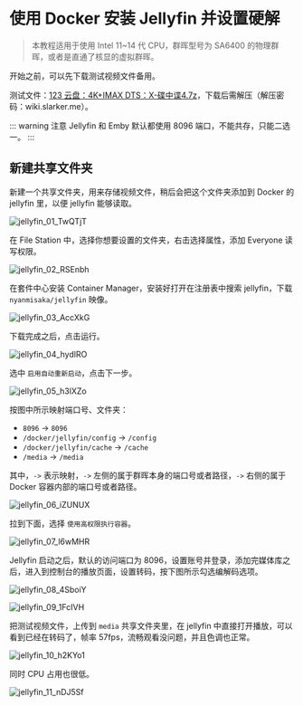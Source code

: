 # 使用 Docker 安装 Jellyfin 并设置硬解

> 本教程适用于使用 Intel 11~14 代 CPU，群晖型号为 SA6400 的物理群晖，或者是直通了核显的虚拟群晖。

开始之前，可以先下载测试视频文件备用。

测试文件：[123 云盘：4K+IMAX DTS：X-碟中谍4.7z](https://www.123pan.com/s/1JKMjv-5lxo.html)，下载后需解压（解压密码：wiki.slarker.me）。

::: warning 注意
Jellyfin 和 Emby 默认都使用 8096 端口，不能共存，只能二选一。
:::

## 新建共享文件夹

新建一个共享文件夹，用来存储视频文件，稍后会把这个文件夹添加到 Docker 的 jellyfin 里，以便 jellyfin 能够读取。

![jellyfin_01_TwQTjT](https://img-1255332810.cos.ap-chengdu.myqcloud.com/jellyfin_01_TwQTjT.png)

在 File Station 中，选择你想要设置的文件夹，右击选择属性，添加 Everyone 读写权限。

![jellyfin_02_RSEnbh](https://img-1255332810.cos.ap-chengdu.myqcloud.com/jellyfin_02_RSEnbh.png)

在套件中心安装 Container Manager，安装好打开在注册表中搜索 jellyfin，下载 `nyanmisaka/jellyfin` 映像。

![jellyfin_03_AccXkG](https://img-1255332810.cos.ap-chengdu.myqcloud.com/jellyfin_03_AccXkG.png)

下载完成之后，点击运行。

![jellyfin_04_hydlRO](https://img-1255332810.cos.ap-chengdu.myqcloud.com/jellyfin_04_hydlRO.png)

选中 `启用自动重新启动`，点击下一步。

![jellyfin_05_h3lXZo](https://img-1255332810.cos.ap-chengdu.myqcloud.com/jellyfin_05_h3lXZo.png)

按图中所示映射端口号、文件夹：
- `8096` -> `8096`
- `/docker/jellyfin/config` -> `/config`
- `/docker/jellyfin/cache` -> `/cache`
- `/media` -> `/media`

其中，`->` 表示映射，`->` 左侧的属于群晖本身的端口号或者路径，`->` 右侧的属于 Docker 容器内部的端口号或者路径。

![jellyfin_06_iZUNUX](https://img-1255332810.cos.ap-chengdu.myqcloud.com/jellyfin_06_iZUNUX.png)

拉到下面，选择 `使用高权限执行容器`。

![jellyfin_07_l6wMHR](https://img-1255332810.cos.ap-chengdu.myqcloud.com/jellyfin_07_l6wMHR.png)

Jellyfin 启动之后，默认的访问端口为 8096，设置账号并登录，添加完媒体库之后，进入到控制台的播放页面，设置转码，按下图所示勾选编解码选项。

![jellyfin_08_4SboiY](https://img-1255332810.cos.ap-chengdu.myqcloud.com/jellyfin_08_4SboiY.png)

![jellyfin_09_1FcIVH](https://img-1255332810.cos.ap-chengdu.myqcloud.com/jellyfin_09_1FcIVH.png)

把测试视频文件，上传到 `media` 共享文件夹里，在 jellyfin 中直接打开播放，可以看到已经在转码了，帧率 57fps，流畅观看没问题，并且色调也正常。

![jellyfin_10_h2KYo1](https://img-1255332810.cos.ap-chengdu.myqcloud.com/jellyfin_10_h2KYo1.png)

同时 CPU 占用也很低。

![jellyfin_11_nDJ5Sf](https://img-1255332810.cos.ap-chengdu.myqcloud.com/jellyfin_11_nDJ5Sf.png)